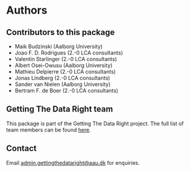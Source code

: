 # Authors

## Contributors to this package
* Maik Budzinski (Aalborg University)
* Joao F. D. Rodrigues (2.-0 LCA consultants)
* Valentin Starlinger (2.-0 LCA consultants)
* Albert Osei-Owusu (Aalborg University)
* Mathieu Delpierre (2.-0 LCA consultants)
* Jonas Lindberg (2.-0 LCA consultants)
* Sander van Nielen (Aalborg University)
* Bertram F. de Boer (2.-0 LCA consultants)

## Getting The Data Right team
This package is part of the Getting The Data Right project. The full list of team members can be found [here](https://bonsamurais.gitlab.io/bonsai/documentation/miscellaneous/authors.html).

## Contact
Email [admin.gettingthedataright@aau.dk](mailto:admin.gettingthedataright@aau.dk) for enquiries.

